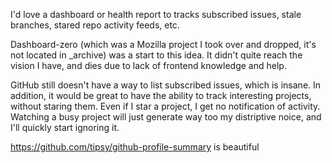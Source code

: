 I'd love a dashboard or health report to tracks subscribed issues, stale branches, stared repo activity feeds, etc.

Dashboard-zero (which was a Mozilla project I took over and dropped, it's not located in _archive) was a start to this idea. It didn't quite reach the vision I have, and dies due to lack of frontend knowledge and help.

GitHub still doesn't have a way to list subscribed issues, which is insane. In addition, it would be great to have the ability to track interesting projects, without staring them. Even if I star a project, I get no notification of activity. Watching a busy project will just generate way too my distriptive noice, and I'll quickly start ignoring it.

https://github.com/tipsy/github-profile-summary is beautiful
